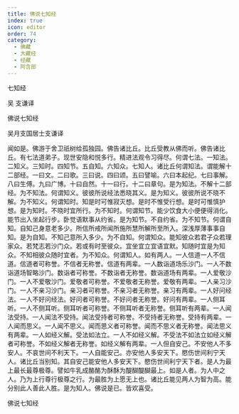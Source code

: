 ```yaml
---
title: 佛说七知经
index: true
icon: editor
order: 74
category:
  - 佛藏
  - 大藏经
  - 经藏
  - 阿含部
---
```


  七知经  

吴 支谦译  

佛说七知经  

吴月支国居士支谦译  

闻如是。佛游于舍卫祇树给孤独园。佛告诸比丘。比丘受教从佛而听。佛告诸比丘。有七法道弟子。现世安隐和悦多行。精进法观令习得尽。何谓七法。一知法。二知义。三知时。四知节。五自知。六知众。七知人。诸比丘何谓知法。谓能解十二部经。一曰文。二曰歌。三曰说。四曰颂。五曰譬喻。六曰本起纪。七曰事解。八曰生傅。九曰广博。十曰自然。十一曰行。十二曰章句。是为知法。不解十二部经。为不知法。何谓知义。彼彼所说经法悉晓其义。是为知义。彼彼所说不晓不解。为不知义。何谓知时。知是时可惟寂灭想。是时不惟受行想。是时可惟慎护想。是为知时。不晓时宜所行。为不知时。何谓知节。能少饮食大小便便得消化。能节出入坐起行步。卧觉语默事从约省。是为知节。不自约省。为不知节。何谓自知。自知己身意老多少。所信所戒所闻所施所慧所解所至所入。深浅厚薄事事自知。是为自知。不知己意所入多少。为不自知。何谓知众。能知彼众若君子众若理家众。若梵志若沙门众。若或有时至彼众。宜坐宜立宜语宜默。知随时宜是为知众。不知相彼众随时宜者。为不知众。何谓知人。如有两人。一人信道一人不信道。信道者可称誉。不信者无称誉。信道有两辈。一人数诣道场乐沙门。一人不数诣道场智略沙门。数诣者可称誉。不数诣者无称誉。数诣道场有两辈。一人爱敬沙门。一人不爱敬沙门。爱敬者可称誉。不爱敬者无称誉。爱敬有两辈。一人亲习沙门。一人不亲习沙门。亲习者可称誉。不亲习者无称誉。亲习有两辈。一人好问经法。一人不好问经法。好问者可称誉。不好问者无称誉。好问有两辈。一人侧耳听。一人不侧耳听。侧耳听者可称誉。不侧耳听者无称誉。侧耳听有两辈。一人闻法受持。一人闻法不受持。闻法受持者可称誉。不受持者无称誉。受持有两辈。一人闻而思义。一人闻不思义。闻而思义者可称誉。闻而不思义者无称誉。闻法思义有两辈。一人如经义解。受法如法立。一人不如经义解。不受法不如法立如经义解者可称誉。不如经义解者无称誉。如经义解有两辈。一人但自安己。不安他人不多安人。不哀世间不利天下。一人自能安己。亦安他人多安天下。愍伤世间利宁天人。诸比丘当别知。其自安己能安他人多安天下。愍伤世间利宁天下者。是人为最上最长最尊极尊。譬如牛乳成酪酪为酥酥为醍醐醍醐最上。如是人者。为人中之人。乃为上行尊行极尊之行。为最胜为上愿无上也。诸比丘能见两人为智为高。能分别此人善此人胜。是为知人。佛说是已。皆欢喜受。  

佛说七知经  
